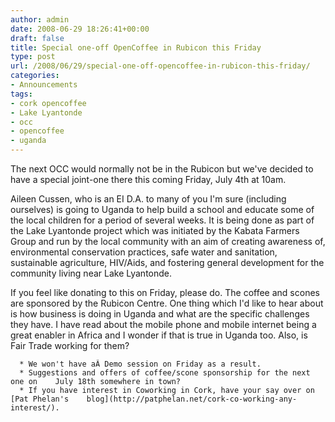 ```yaml
---
author: admin
date: 2008-06-29 18:26:41+00:00
draft: false
title: Special one-off OpenCoffee in Rubicon this Friday
type: post
url: /2008/06/29/special-one-off-opencoffee-in-rubicon-this-friday/
categories:
- Announcements
tags:
- cork opencoffee
- Lake Lyantonde
- occ
- opencoffee
- uganda
---
```


The next OCC would normally not be in the Rubicon but we've decided to have a  special joint-one there this coming Friday, July 4th at 10am.

Aileen Cussen, who is an EI D.A. to many of you I'm sure (including  ourselves) is going to Uganda to help build a school and educate some of the  local children for a period of several weeks. It is being done as part of the  Lake Lyantonde project which was initiated by the Kabata Farmers Group and run  by the local community with an aim of creating awareness of, environmental  conservation practices, safe water and sanitation, sustainable agriculture,  HIV/Aids, and fostering general development for the community living near Lake  Lyantonde.

If you feel like donating to this on Friday, please do. The coffee and scones  are sponsored by the Rubicon Centre. One thing which I'd like to hear about is  how business is doing in Uganda and what are the specific challenges they have.  I have read about the mobile phone and mobile internet being a great enabler in  Africa and I wonder if that is true in Uganda too. Also, is Fair Trade working  for them?



	  * We won't have aÂ Demo session on Friday as a result.
	  * Suggestions and offers of coffee/scone sponsorship for the next one on    July 18th somewhere in town?
	  * If you have interest in Coworking in Cork, have your say over on [Pat Phelan's    blog](http://patphelan.net/cork-co-working-any-interest/).


